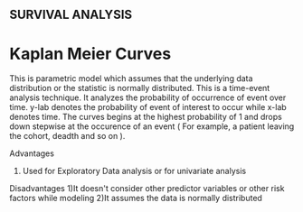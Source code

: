 ## SURVIVAL ANALYSIS

# Kaplan Meier Curves
This is parametric model which assumes that the underlying data distribution or the statistic is normally distributed. This is a time-event analysis technique. It analyzes the probability of occurrence of event over time. y-lab denotes the probability of event of interest to occur while x-lab denotes time. The curves begins at the highest probability of 1 and drops down stepwise at the occurence of an event ( For example, a patient leaving the cohort, deadth and so on ). 

Advantages
1) Used for Exploratory Data analysis or for univariate analysis

Disadvantages
1)It doesn't consider other predictor variables or other risk factors while modeling
2)It assumes the data is normally distributed
